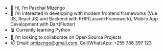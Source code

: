 - 👋 Hi, I’m Paschal Mizengo
- 👀 I’m interested in developing with modern frontend frameworks (Vue JS, React JS) and Backend with PHP(Laravel Framework), Mobile App Development with Dart(Flutter)
- 🪴 Currently learning Python
- 💞️ I’m looking to collaborate on Open Source Projects
- 📫 Email: pmizengo@gmail.com, Call/WhatsApp: +255 786 397 123

<!---
ngoijr3107/ngoijr3107 is a ✨ special ✨ repository because its `README.md` (this file) appears on your GitHub profile.
You can click the Preview link to take a look at your changes.
--->
